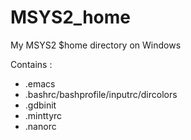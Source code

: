 # MSYS2_home
My MSYS2 $home directory on Windows

Contains : 

- .emacs
- .bashrc/bashprofile/inputrc/dircolors
- .gdbinit
- .minttyrc
- .nanorc


